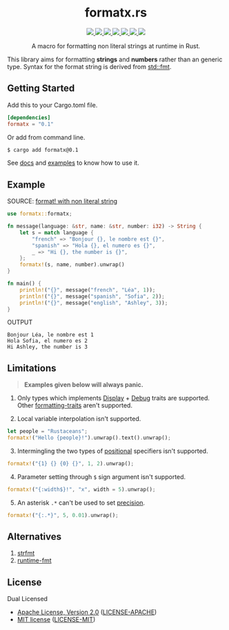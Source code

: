 <h1 align="center">formatx.rs</h1>

<p align="center">
  <a href="https://crates.io/crates/formatx">
    <img src="https://img.shields.io/crates/d/formatx?style=flat-square">
  </a>
  <a href="https://crates.io/crates/formatx">
    <img src="https://img.shields.io/crates/v/formatx?style=flat-square">
  </a>
  <a href="https://github.com/clitic/formatx.rs">
    <img src="https://img.shields.io/github/workflow/status/clitic/formatx.rs/Rust?logo=github&style=flat-square">
  </a>
  <a href="https://docs.rs/formatx/latest/formatx">
    <img src="https://img.shields.io/docsrs/formatx?logo=docsdotrs&style=flat-square">
  </a>
  <a href="https://github.com/clitic/formatx.rs#license">
    <img src="https://img.shields.io/crates/l/formatx?style=flat-square">
  </a>
  <a href="https://github.com/clitic/formatx.rs">
    <img src="https://img.shields.io/github/repo-size/clitic/formatx?style=flat-square">
  </a>
  <a href="https://github.com/clitic/formatx.rs">
    <img src="https://img.shields.io/tokei/lines/github/clitic/formatx.rs?logo=github&style=flat-square">
  </a>
</p>

<p align="center">A macro for formatting non literal strings at runtime in Rust.</p>

This library aims for formatting **strings** and **numbers** rather than an generic type. Syntax for the format string is derived from [std::fmt](https://doc.rust-lang.org/std/fmt/#syntax).

## Getting Started

Add this to your Cargo.toml file.

```toml
[dependencies]
formatx = "0.1"
```

Or add from command line.

```bash
$ cargo add formatx@0.1
```

See [docs](https://docs.rs/formatx/latest/formatx) and [examples](https://github.com/clitic/formatx.rs/tree/main/examples) to 
know how to use it.

## Example

SOURCE: [format! with non literal string](https://users.rust-lang.org/t/format-with-non-literal-string/2057)

```rust
use formatx::formatx;

fn message(language: &str, name: &str, number: i32) -> String {
    let s = match language {
        "french" => "Bonjour {}, le nombre est {}",
        "spanish" => "Hola {}, el numero es {}",
        _ => "Hi {}, the number is {}",
    };
    formatx!(s, name, number).unwrap()
}

fn main() {
    println!("{}", message("french", "Léa", 1));
    println!("{}", message("spanish", "Sofia", 2));
    println!("{}", message("english", "Ashley", 3));
}
```

OUTPUT

```
Bonjour Léa, le nombre est 1
Hola Sofia, el numero es 2
Hi Ashley, the number is 3
```

## Limitations

> **Examples given below will always panic.**

1. Only types which implements [Display](https://doc.rust-lang.org/std/fmt/trait.Display.html) + [Debug](https://doc.rust-lang.org/std/fmt/trait.Debug.html) traits are supported. Other [formatting-traits](https://doc.rust-lang.org/std/fmt/#formatting-traits) aren't supported.

2. Local variable interpolation isn't supported.

```rust
let people = "Rustaceans";
formatx!("Hello {people}!").unwrap().text().unwrap();
```

3. Intermingling the two types of [positional](https://doc.rust-lang.org/std/fmt/#positional-parameters) specifiers isn't supported. 

```rust
formatx!("{1} {} {0} {}", 1, 2).unwrap();
```

4. Parameter setting through `$` sign argument isn't supported.

```rust
formatx!("{:width$}!", "x", width = 5).unwrap();
```

5. An asterisk `.*` can't be used to set [precision](https://doc.rust-lang.org/std/fmt/#precision).

```rust
formatx!("{:.*}", 5, 0.01).unwrap();
```

## Alternatives

1. [strfmt](https://github.com/vitiral/strfmt)
2. [runtime-fmt](https://github.com/SpaceManiac/runtime-fmt)

## License

Dual Licensed

- [Apache License, Version 2.0](https://www.apache.org/licenses/LICENSE-2.0) ([LICENSE-APACHE](LICENSE-APACHE))
- [MIT license](https://opensource.org/licenses/MIT) ([LICENSE-MIT](LICENSE-MIT))
